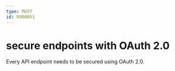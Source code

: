 ```yaml
---
type: MUST
id: R000051
---
```


# secure endpoints with OAuth 2.0

Every API endpoint needs to be secured using OAuth 2.0.
